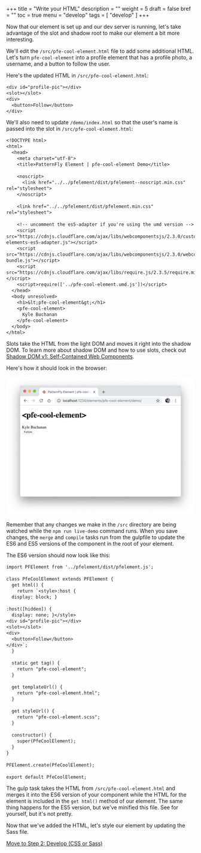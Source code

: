 +++
title = "Write your HTML"
description = ""
weight = 5
draft = false
bref = ""
toc = true
menu = "develop"
tags = [ "develop" ]
+++

Now that our element is set up and our dev server is running, let's take advantage of the slot and shadow root to make our element a bit more interesting.

We'll edit the `/src/pfe-cool-element.html` file to add some additional HTML. Let's turn `pfe-cool-element` into a profile element that has a profile photo, a username, and a button to follow the user.

Here's the updated HTML in `/src/pfe-cool-element.html`:

```
<div id="profile-pic"></div>
<slot></slot>
<div>
  <button>Follow</button>
</div>
```

We'll also need to update `/demo/index.html` so that the user's name is passed into the slot in `/src/pfe-cool-element.html`:

```
<!DOCTYPE html>
<html>
  <head>
    <meta charset="utf-8">
    <title>PatternFly Element | pfe-cool-element Demo</title>

    <noscript>
      <link href="../../pfelement/dist/pfelement--noscript.min.css" rel="stylesheet">
    </noscript>

    <link href="../../pfelement/dist/pfelement.min.css" rel="stylesheet">

    <!-- uncomment the es5-adapter if you're using the umd version -->
    <script src="https://cdnjs.cloudflare.com/ajax/libs/webcomponentsjs/2.3.0/custom-elements-es5-adapter.js"></script>
    <script src="https://cdnjs.cloudflare.com/ajax/libs/webcomponentsjs/2.3.0/webcomponents-bundle.js"></script>
    <script src="https://cdnjs.cloudflare.com/ajax/libs/require.js/2.3.5/require.min.js"></script>
    <script>require(['../pfe-cool-element.umd.js'])</script>
  </head>
  <body unresolved>
    <h1>&lt;pfe-cool-element&gt;</h1>
    <pfe-cool-element>
      Kyle Buchanan
    </pfe-cool-element>
  </body>
</html>
```

Slots take the HTML from the light DOM and moves it right into the shadow DOM. To learn more about shadow DOM and how to use slots, check out [Shadow DOM v1: Self-Contained Web Components](https://developers.google.com/web/fundamentals/web-components/shadowdom).

Here's how it should look in the browser:

![demo page html step](/demo-page-html-step.png)

Remember that any changes we make in the `/src` directory are being watched while the `npm run live-demo` command runs. When you save changes, the `merge` and `compile` tasks run from the gulpfile to update the ES6 and ES5 versions of the component in the root of your element.

The ES6 version should now look like this:

```
import PFElement from '../pfelement/dist/pfelement.js';

class PfeCoolElement extends PFElement {
  get html() {
    return `<style>:host {
  display: block; }

:host([hidden]) {
  display: none; }</style>
<div id="profile-pic"></div>
<slot></slot>
<div>
  <button>Follow</button>
</div>`;
  }

  static get tag() {
    return "pfe-cool-element";
  }

  get templateUrl() {
    return "pfe-cool-element.html";
  }

  get styleUrl() {
    return "pfe-cool-element.scss";
  }

  constructor() {
    super(PfeCoolElement);
  }
}

PFElement.create(PfeCoolElement);

export default PfeCoolElement;
```

The gulp task takes the HTML from `/src/pfe-cool-element.html` and merges it into the ES6 version of your component while the HTML for the element is included in the `get html()` method of our element. The same thing happens for the ES5 version, but we've minified this file. See for yourself, but it's not pretty.

Now that we've added the HTML, let's style our element by updating the Sass file.

[Move to Step 2: Develop (CSS or Sass)](../step-2c)
